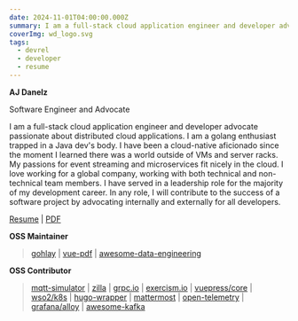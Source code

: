 ```yaml
---
date: 2024-11-01T04:00:00.000Z
summary: I am a full-stack cloud application engineer and developer advocate passionate about distributed cloud applications. I am a golang enthusiast trapped in a Java dev's body. I have been a cloud-native aficionado since the moment I learned there was a world outside of VMs and server racks. My passions for event streaming and microservices fit nicely in the cloud. I love working for a global company, working with both technical and non-technical team members. I have served in a leadership role for the majority of my development career. In any role, I will contribute to the success of a software project by advocating internally and externally for all developers.
coverImg: wd_logo.svg
tags:
  - devrel
  - developer
  - resume
---
```

<!-- markdownlint-disable MD036 -->
**AJ Danelz**

Software Engineer and Advocate

I am a full-stack cloud application engineer and developer advocate passionate about distributed cloud applications. I am a golang enthusiast trapped in a Java dev's body. I have been a cloud-native aficionado since the moment I learned there was a world outside of VMs and server racks. My passions for event streaming and microservices fit nicely in the cloud. I love working for a global company, working with both technical and non-technical team members. I have served in a leadership role for the majority of my development career. In any role, I will contribute to the success of a software project by advocating internally and externally for all developers.

[Resume](./about) | [PDF](./about/andrew_danelz.pdf)

**OSS Maintainer**

> [gohlay](https://github.com/vordimous/gohlay) \| [vue-pdf](https://github.com/TaTo30/vue-pdf) \| [awesome-data-engineering](https://github.com/igorbarinov/awesome-data-engineering)

**OSS Contributor**

> [mqtt-simulator](https://github.com/DamascenoRafael/mqtt-simulator) \| [zilla](https://github.com/aklivity/zilla) \| [grpc.io](https://github.com/grpc/grpc.io/commits?author=vordimous) \| [exercism.io](https://github.com/exercism) \| [vuepress/core](https://github.com/vuepress/core) \| [wso2/k8s](https://github.com/wso2/kubernetes-is) \| [hugo-wrapper](https://github.com/khos2ow/hugo-wrapper) \| [mattermost](https://github.com/mattermost/mattermost/pull/8161) \| [open-telemetry](https://github.com/open-telemetry) \| [grafana/alloy](https://github.com/grafana/alloy) \| [awesome-kafka](https://github.com/semantalytics/awesome-kafka)
